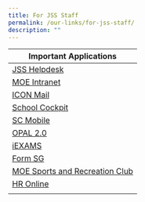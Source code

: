 ```yaml
---
title: For JSS Staff
permalink: /our-links/for-jss-staff/
description: ""
---
```

| Important Applications | 
| -------- | 
| [JSS Helpdesk](https://docs.google.com/presentation/d/e/2PACX-1vSNazack1QON7fr7GYiB929Hz7-7m7KbxcLKIhSPl6S-XY70LGkLNqBwo4mvGrXhsF91nDOSDK9eesj/pub?start=true&loop=true&delayms=600000&slide=id.g145a7f164c8_0_1) | 
| [MOE Intranet](https://intranet.moe.gov.sg/) |
| [ICON Mail](https://icon.moe.edu.sg/) | 
| [School Cockpit](https://schoolcockpit.moe.gov.sg/) |
| [SC Mobile](https://scmobile.moe.edu.sg/) |
| [OPAL 2.0](https://opal2.moe.edu.sg/) | 
| [iEXAMS](https://iexams.seab.gov.sg/login) | 
| [Form SG](https://form.gov.sg/) | 
| [MOE Sports and Recreation Club](https://www.mesrc.net/) | [Resource Booking Service (RBS)](https://rbs.avero-tech.com/) | 
| [HR Online](http://intranet.moe.gov.sg/hronline/Pages/Home.aspx) |
| |

